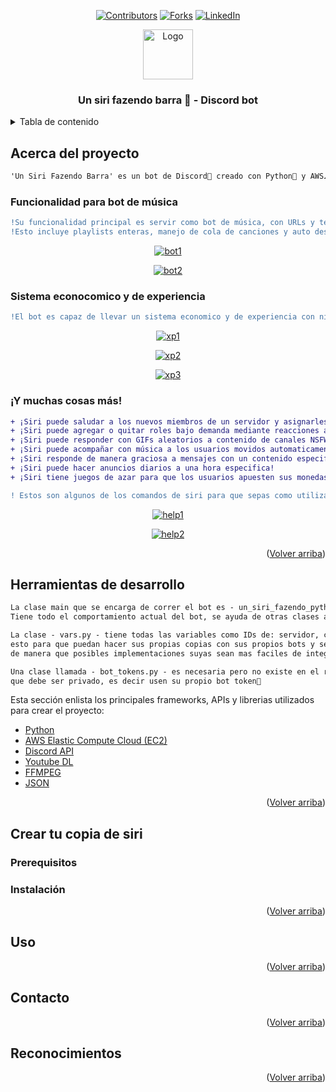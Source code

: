 <div id="top"></div>

<div align="center">
 
 <!-- PROJECT SHIELDS -->
 [![Contributors][contributors-shield]][contributors-url]
 [![Forks][forks-shield]][forks-url]
 [![LinkedIn][linkedin-shield]][linkedin-url]
 
 <a href="https://github.com/KappaOhm/UN-SIRI-FAZENDO-PYTHON">
  <img src="https://images-wixmp-ed30a86b8c4ca887773594c2.wixmp.com/f/95fa93bc-bb27-45ae-ab2f-680ea92bd79e/deqbwof-3e625c35-29d3-48bf-9180-9d810de75b35.png?token=eyJ0eXAiOiJKV1QiLCJhbGciOiJIUzI1NiJ9.eyJzdWIiOiJ1cm46YXBwOjdlMGQxODg5ODIyNjQzNzNhNWYwZDQxNWVhMGQyNmUwIiwiaXNzIjoidXJuOmFwcDo3ZTBkMTg4OTgyMjY0MzczYTVmMGQ0MTVlYTBkMjZlMCIsIm9iaiI6W1t7InBhdGgiOiJcL2ZcLzk1ZmE5M2JjLWJiMjctNDVhZS1hYjJmLTY4MGVhOTJiZDc5ZVwvZGVxYndvZi0zZTYyNWMzNS0yOWQzLTQ4YmYtOTE4MC05ZDgxMGRlNzViMzUucG5nIn1dXSwiYXVkIjpbInVybjpzZXJ2aWNlOmZpbGUuZG93bmxvYWQiXX0.jBtTOS2i26MbSWyEot-40E6ZjLXeWH9snECMaWVEj2w" alt="Logo" width="80" height="80">
 </a>
  <h3 align="center">Un siri fazendo barra 🦀 - Discord bot</h3> 

</div>

<!-- TABLE OF CONTENTS -->
<details>
  <summary>Tabla de contenido</summary>
  <ol>
    <li>
      <a href="#Acerca-del-proyecto">Acerca del proyecto</a>
      <ul>
        <li><a href="#Funcionalidad-para-bot-de-música">Funcionalidad para bot de música</a></li>
        <li><a href="#Sistema-econocomico-y-de-experiencia">Sistema econocomico y de experiencia</a></li>
        <li><a href="#y-muchas-cosas-más">¡Y muchas cosas más!</a></li>
      </ul>
    </li>
    <li><a href="#Herramientas-de-desarrollo">Herramientas de desarrollo</a></li>
    <li>
      <a href="#Crear-tu-copia-de-siri">Crear tu copia de siri</a>
      <ul>
        <li><a href="#Prerequisitos">Prerequisitos</a></li>
        <li><a href="#Instalación">Instalación</a></li>
      </ul>
    </li>
    <li><a href="#Uso">Uso</a></li>
    <li><a href="#Contacto">Contacto</a></li>
    <li><a href="#Reconocimientos">Reconocimientos</a></li>
  </ol>
</details>

## Acerca del proyecto

```diff
'Un Siri Fazendo Barra' es un bot de Discord🔮 creado con Python🐍 y AWS☁️
```

### Funcionalidad para bot de música
```diff
!Su funcionalidad principal es servir como bot de música, con URLs y terminos de busqueda para Youtube
!Esto incluye playlists enteras, manejo de cola de canciones y auto desconectado por inactividad
```
<div align="center">
 
 [![bot1][bot-musica1-url]][default-project-url]
 
 [![bot2][bot-musica2-url]][default-project-url]
 
</div>

### Sistema econocomico y de experiencia
```diff
!El bot es capaz de llevar un sistema economico y de experiencia con niveles y monedas
```

<div align="center">
 
 [![xp1][xp-1-image-url]][default-project-url]
 
 [![xp2][xp-2-image-url]][default-project-url]
 
 [![xp3][xp-3-image-url]][default-project-url]
 
</div>

### ¡Y muchas cosas más!
```diff
+ ¡Siri puede saludar a los nuevos miembros de un servidor y asignarles un rol!
+ ¡Siri puede agregar o quitar roles bajo demanda mediante reacciones a un mensaje!
+ ¡Siri puede responder con GIFs aleatorios a contenido de canales NSFW!
+ ¡Siri puede acompañar con música a los usuarios movidos automaticamente al canal de inactividad!
+ ¡Siri responde de manera graciosa a mensajes con un contenido especifico!
+ ¡Siri puede hacer anuncios diarios a una hora especifica!
+ ¡Siri tiene juegos de azar para que los usuarios apuesten sus monedas!
```
```diff
! Estos son algunos de los comandos de siri para que sepas como utilizar sus funciones
```

<div align="center">
 
 [![help1][help1-url]][default-project-url]
 
 [![help2][help2-url]][default-project-url]
 
</div>

<p align="right">(<a href="#top">Volver arriba</a>)</p>

## Herramientas de desarrollo

```diff
La clase main que se encarga de correr el bot es - un_siri_fazendo_python.py - 
Tiene todo el comportamiento actual del bot, se ayuda de otras clases auxiliares
```
```diff
La clase - vars.py - tiene todas las variables como IDs de: servidor, canales de texto, roles etc, 
esto para que puedan hacer sus propias copias con sus propios bots y servidores, 
de manera que posibles implementaciones suyas sean mas faciles de integrar al código
```
```diff
Una clase llamada - bot_tokens.py - es necesaria pero no existe en el repo porque contiene el token del bot
que debe ser privado, es decir usen su propio bot token🤠
```

Esta sección enlista los principales frameworks, APIs y librerias utilizados para crear el proyecto:

* [Python](https://www.python.org/)
* [AWS Elastic Compute Cloud (EC2)](https://aws.amazon.com/en/ec2/)
* [Discord API](https://discordpy.readthedocs.io/en/stable/api.html#)
* [Youtube DL](https://youtube-dl.org/)
* [FFMPEG](https://www.ffmpeg.org/)
* [JSON](https://www.json.org/json-en.html)

<p align="right">(<a href="#top">Volver arriba</a>)</p>


## Crear tu copia de siri
### Prerequisitos
### Instalación
<p align="right">(<a href="#top">Volver arriba</a>)</p>

## Uso
<p align="right">(<a href="#top">Volver arriba</a>)</p>

## Contacto
<p align="right">(<a href="#top">Volver arriba</a>)</p>

## Reconocimientos
<p align="right">(<a href="#top">Volver arriba</a>)</p>



<!-- MARKDOWN LINKS & IMAGES -->
[default-project-url]: https://github.com/KappaOhm/UN-SIRI-FAZENDO-PYTHON
[siri-image-url]: https://images-wixmp-ed30a86b8c4ca887773594c2.wixmp.com/f/95fa93bc-bb27-45ae-ab2f-680ea92bd79e/deqbwof-3e625c35-29d3-48bf-9180-9d810de75b35.png?token=eyJ0eXAiOiJKV1QiLCJhbGciOiJIUzI1NiJ9.eyJzdWIiOiJ1cm46YXBwOjdlMGQxODg5ODIyNjQzNzNhNWYwZDQxNWVhMGQyNmUwIiwiaXNzIjoidXJuOmFwcDo3ZTBkMTg4OTgyMjY0MzczYTVmMGQ0MTVlYTBkMjZlMCIsIm9iaiI6W1t7InBhdGgiOiJcL2ZcLzk1ZmE5M2JjLWJiMjctNDVhZS1hYjJmLTY4MGVhOTJiZDc5ZVwvZGVxYndvZi0zZTYyNWMzNS0yOWQzLTQ4YmYtOTE4MC05ZDgxMGRlNzViMzUucG5nIn1dXSwiYXVkIjpbInVybjpzZXJ2aWNlOmZpbGUuZG93bmxvYWQiXX0.jBtTOS2i26MbSWyEot-40E6ZjLXeWH9snECMaWVEj2w
[xp-1-image-url]: https://user-images.githubusercontent.com/32210733/154873172-143b4203-9e70-47ab-a39e-cd9a1dbe590b.png
[xp-2-image-url]: https://user-images.githubusercontent.com/32210733/154873176-6555e727-733a-4276-ba27-508c0daec43d.png
[xp-3-image-url]: https://user-images.githubusercontent.com/32210733/154873177-7e752135-debd-438a-9645-aae8706945a1.png
[bot-musica1-url]: https://user-images.githubusercontent.com/32210733/154873179-0f62c546-ce16-4f4e-98f9-fdd02b70901e.png
[bot-musica2-url]: https://user-images.githubusercontent.com/32210733/154873178-6e66eeb7-63da-46c7-ac73-8187ad81e4a9.png
[help1-url]: https://user-images.githubusercontent.com/32210733/154873174-9a45bbd5-1044-453c-80cd-bec86118642e.png
[help2-url]: https://user-images.githubusercontent.com/32210733/154873175-decc8df2-a269-43e8-ae71-8ca0a9ac5069.png
[contributors-shield]: https://user-images.githubusercontent.com/32210733/154886948-2c89320c-2d6a-4590-ae08-a3dda737f755.png
[contributors-url]: https://github.com/KappaOhm/UN-SIRI-FAZENDO-PYTHON/graphs/contributors
[forks-shield]: https://user-images.githubusercontent.com/32210733/154886950-c496da2d-1ead-4472-aa91-f9075383670f.png
[forks-url]: https://github.com/KappaOhm/UN-SIRI-FAZENDO-PYTHON/network/members
[linkedin-shield]: https://img.shields.io/badge/-LinkedIn-black.svg?style=for-the-badge&logo=linkedin&colorB=555
[linkedin-url]: https://linkedin.com/in/kappaohm
